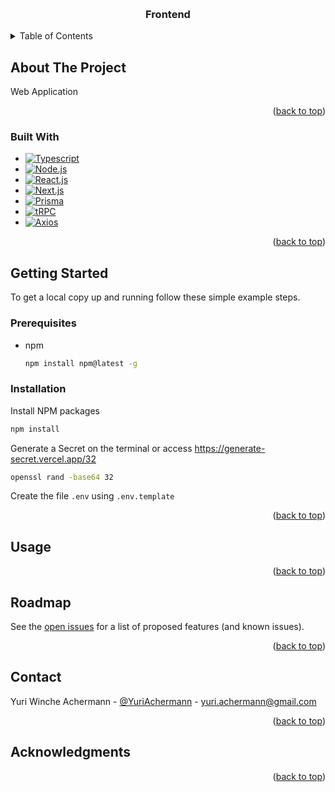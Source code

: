 <a name="readme-top"></a>

<!-- PROJECT LOGO -->
<br />
<div align="center">

<h3 align="center">Frontend</h3>

</div>

<!-- TABLE OF CONTENTS -->
<details>
  <summary>Table of Contents</summary>
  <ol>
    <li>
      <a href="#about-the-project">About The Project</a>
      <ul>
        <li><a href="#built-with">Built With</a></li>
      </ul>
    </li>
    <li>
      <a href="#getting-started">Getting Started</a>
      <ul>
        <li><a href="#prerequisites">Prerequisites</a></li>
        <li><a href="#installation">Installation</a></li>
      </ul>
    </li>
    <li><a href="#usage">Usage</a></li>
    <li><a href="#roadmap">Roadmap</a></li>
    <li><a href="#contact">Contact</a></li>
    <li><a href="#acknowledgments">Acknowledgments</a></li>
  </ol>
</details>

<!-- ABOUT THE PROJECT -->

## About The Project

Web Application

<p align="right">(<a href="#readme-top">back to top</a>)</p>

### Built With

- [![Typescript][Typescript]][Typescript-url]
- [![Node.js][Node.js]][Node-url]
- [![React.js][React.js]][React-url]
- [![Next.js][Next.js]][Next-url]
- [![Prisma][Prisma]][Prisma-url]
- [![tRPC][tRPC]][tRPC-url]
- [![Axios][Axios]][Axios-url]

<p align="right">(<a href="#readme-top">back to top</a>)</p>

<!-- GETTING STARTED -->

## Getting Started

To get a local copy up and running follow these simple example steps.

### Prerequisites

- npm
  ```sh
  npm install npm@latest -g
  ```

### Installation

Install NPM packages

```sh
npm install
```

Generate a Secret on the terminal or access https://generate-secret.vercel.app/32

```sh
openssl rand -base64 32
```

Create the file `.env` using `.env.template`

<p align="right">(<a href="#readme-top">back to top</a>)</p>

<!-- USAGE EXAMPLES -->

## Usage

<p align="right">(<a href="#readme-top">back to top</a>)</p>

<!-- ROADMAP -->

## Roadmap

See the [open issues]() for a list of proposed features (and known issues).

<p align="right">(<a href="#readme-top">back to top</a>)</p>

<!-- CONTACT -->

## Contact

Yuri Winche Achermann - [@YuriAchermann](https://twitter.com/YuriAchermann) - yuri.achermann@gmail.com

<p align="right">(<a href="#readme-top">back to top</a>)</p>

<!-- ACKNOWLEDGMENTS -->

## Acknowledgments

<p align="right">(<a href="#readme-top">back to top</a>)</p>

<!-- MARKDOWN LINKS & IMAGES -->
<!-- https://www.markdownguide.org/basic-syntax/#reference-style-links -->

[product-screenshot]: images/screenshot.png
[Typescript]: https://img.shields.io/badge/Typescript-000000?style=for-the-badge&logo=typescript
[Typescript-url]: https://www.typescriptlang.org
[Node.js]: https://img.shields.io/badge/Node.js-000000?style=for-the-badge&logo=nodedotjs
[Node-url]: https://nodejs.org/en/
[React.js]: https://img.shields.io/badge/React-000000?style=for-the-badge&logo=react
[React-url]: https://reactjs.org/
[Next.js]: https://img.shields.io/badge/next.js-000000?style=for-the-badge&logo=nextdotjs
[Next-url]: https://nextjs.org/
[Prisma]: https://img.shields.io/badge/Prisma-000000?style=for-the-badge&logo=prisma
[Prisma-url]: https://www.prisma.io
[tRPC]: https://img.shields.io/badge/tRPC-000000?style=for-the-badge&logo=trpc
[tRPC-url]: https://trpc.io
[Axios]: https://img.shields.io/badge/Axios-000000?style=for-the-badge&logo=axios
[Axios-url]: https://trpc.io